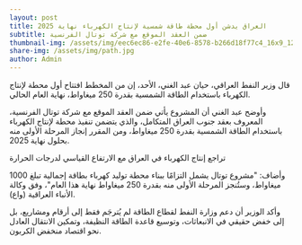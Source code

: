 ```yaml
---
layout: post
title: العراق يدشن أول محطة طاقة شمسية لإنتاج الكهرباء نهاية 2025
subtitle: ضمن العقد الموقع مع شركة توتال الفرنسية
thumbnail-img: /assets/img/eec6ec86-e2fe-40e6-8578-b266d18f77c4_16x9_1200x676.webp
share-img: /assets/img/path.jpg
author: Admin
---
```


قال وزير النفط العراقي، حيان عبد الغني، الأحد، إن من المخطط افتتاح أول محطة لإنتاج الكهرباء باستخدام الطاقة الشمسية بقدرة 250 ميغاواط، نهاية العام الحالي.

وأوضح عبد الغني أن المشروع يأتي ضمن العقد الموقع مع شركة توتال الفرنسية، المعروف بعقد جنوب العراق المتكامل، والذي يتضمن تنفيذ محطة لإنتاج الكهرباء باستخدام الطاقة الشمسية بقدرة 250 ميغاواط، ومن المقرر إنجاز المرحلة الأولى منه بحلول نهاية 2025.

تراجع إنتاج الكهرباء في العراق مع الارتفاع القياسي لدرجات الحرارة

وأضاف: "مشروع توتال يشمل التزامًا ببناء محطة توليد كهرباء بطاقة إجمالية تبلغ 1000 ميغاواط، وستُنجز المرحلة الأولى منه بقدرة 250 ميغاواط نهاية هذا العام"، وفق وكالة الأنباء العراقية (واع).

وأكد الوزير أن دعم وزارة النفط لقطاع الطاقة لم يُترجَم فقط إلى أرقام ومشاريع، بل إلى خفض حقيقي في الانبعاثات، وتوسيع قاعدة الطاقة النظيفة، وتمكين الانتقال العادل نحو اقتصاد منخفض الكربون.
